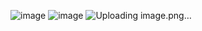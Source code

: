 ![image](https://github.com/user-attachments/assets/8c3547cc-4f83-4ac1-83e9-3208ae218b49)
![image](https://github.com/user-attachments/assets/14d1a1e8-9705-4503-920a-90161b20fec8)
![Uploading image.png…]()

